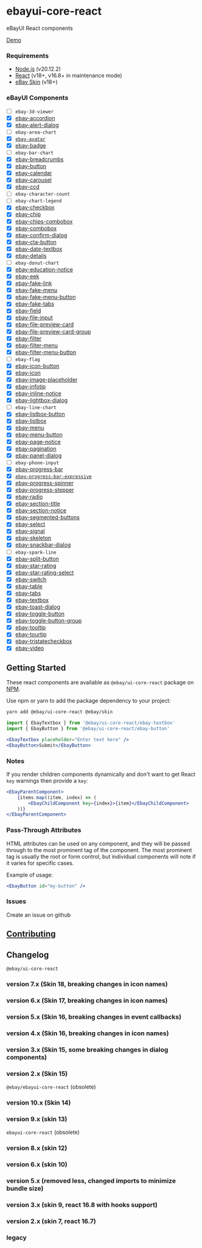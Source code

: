 # ebayui-core-react

eBayUI React components

[Demo](https://opensource.ebay.com/ebayui-core-react/main)

### Requirements

- [Node.js](https://nodejs.org/en/) (v20.12.2)
- [React](https://reactjs.org/) (v18+, v16.8+ in maintenance mode)
- [eBay Skin](https://ebay.github.io/skin/) (v18+)

### eBayUI Components

- [ ] `ebay-3d-viewer`
- [x] [ebay-accordion](src/ebay-accordion)
- [x] [ebay-alert-dialog](src/ebay-alert-dialog)
- [ ] `ebay-area-chart`
- [x] [`ebay-avatar`](src/ebay-avatar)
- [x] [ebay-badge](src/ebay-badge)
- [ ] `ebay-bar-chart`
- [x] [ebay-breadcrumbs](src/ebay-breadcrumbs)
- [x] [ebay-button](src/ebay-button)
- [x] [ebay-calendar](src/ebay-calendar)
- [x] [ebay-carousel](src/ebay-carousel)
- [x] [ebay-ccd](src/ebay-ccd)
- [ ] `ebay-character-count`
- [ ] `ebay-chart-legend`
- [x] [ebay-checkbox](src/ebay-checkbox)
- [x] [ebay-chip](src/ebay-chip)
- [x] [ebay-chips-combobox](src/ebay-chips-combobox)
- [x] [ebay-combobox](src/ebay-combobox)
- [x] [ebay-confirm-dialog](src/ebay-confirm-dialog)
- [x] [ebay-cta-button](src/ebay-cta-button)
- [x] [ebay-date-textbox](src/ebay-date-textbox)
- [x] [ebay-details](src/ebay-details)
- [ ] `ebay-donut-chart`
- [x] [ebay-education-notice](src/ebay-education-notice)
- [x] [ebay-eek](src/ebay-eek)
- [x] [ebay-fake-link](src/ebay-fake-link)
- [x] [ebay-fake-menu](src/ebay-fake-menu)
- [x] [ebay-fake-menu-button](src/ebay-fake-menu-button)
- [x] [ebay-fake-tabs](src/ebay-fake-tabs)
- [x] [ebay-field](src/ebay-field)
- [x] [ebay-file-input](src/ebay-file-input)
- [x] [ebay-file-preview-card](src/ebay-file-preview-card)
- [x] [ebay-file-preview-card-group](src/ebay-file-preview-card-group)
- [x] [ebay-filter](src/ebay-filter)
- [x] [ebay-filter-menu](src/ebay-filter-menu)
- [x] [ebay-filter-menu-button](src/ebay-filter-menu-button)
- [ ] `ebay-flag`
- [x] [ebay-icon-button](src/ebay-icon-button)
- [x] [ebay-icon](src/ebay-icon)
- [x] [ebay-image-placeholder](src/ebay-image-placeholder)
- [x] [ebay-infotip](src/ebay-infotip)
- [x] [ebay-inline-notice](src/ebay-inline-notice)
- [x] [ebay-lightbox-dialog](src/ebay-lightbox-dialog)
- [ ] `ebay-line-chart`
- [x] [ebay-listbox-button](src/ebay-listbox-button)
- [x] [ebay-listbox](src/ebay-listbox)
- [x] [ebay-menu](src/ebay-menu)
- [x] [ebay-menu-button](src/ebay-menu-button)
- [x] [ebay-page-notice](src/ebay-page-notice)
- [x] [ebay-pagination](src/ebay-pagination)
- [x] [ebay-panel-dialog](src/ebay-panel-dialog)
- [ ] `ebay-phone-input`
- [x] [ebay-progress-bar](src/ebay-progress-bar)
- [x] [`ebay-progress-bar-expressive`](src/ebay-progress-bar-expressive)
- [x] [ebay-progress-spinner](src/ebay-progress-spinner)
- [x] [ebay-progress-stepper](src/ebay-progress-stepper)
- [x] [ebay-radio](src/ebay-radio)
- [x] [ebay-section-title](src/ebay-section-title)
- [x] [ebay-section-notice](src/ebay-section-notice)
- [x] [ebay-segmented-buttons](src/ebay-segmented-buttons)
- [x] [ebay-select](src/ebay-select)
- [x] [ebay-signal](src/ebay-signal)
- [x] [ebay-skeleton](src/ebay-skeleton)
- [x] [ebay-snackbar-dialog](src/ebay-snackbar-dialog)
- [ ] `ebay-spark-line`
- [x] [ebay-split-button](src/ebay-split-button)
- [x] [ebay-star-rating](src/ebay-star-rating)
- [x] [ebay-star-rating-select](src/ebay-star-rating-select)
- [x] [ebay-switch](src/ebay-switch)
- [x] [ebay-table](src/ebay-table)
- [x] [ebay-tabs](src/ebay-tabs)
- [x] [ebay-textbox](src/ebay-textbox)
- [x] [ebay-toast-dialog](src/ebay-toast-dialog)
- [x] [ebay-toggle-button](src/ebay-toast-dialog)
- [x] [ebay-toggle-button-group](src/ebay-toast-dialog)
- [x] [ebay-tooltip](src/ebay-tooltip)
- [x] [ebay-tourtip](src/ebay-tourtip)
- [x] [ebay-tristatecheckbox](src/ebay-tri-state-checkbox)
- [x] [ebay-video](src/ebay-video)

## Getting Started

These react components are available as `@ebay/ui-core-react` package on [NPM](https://npmjs.org/@ebay/ui-core-react).

Use npm or yarn to add the package dependency to your project:

```sh
yarn add @ebay/ui-core-react @ebay/skin
```

```jsx harmony
import { EbayTextbox } from '@ebay/ui-core-react/ebay-textbox'
import { EbayButton } from '@ebay/ui-core-react/ebay-button'

<EbayTextbox placeholder="Enter text here" />
<EbayButton>Submit</EbayButton>
```

### Notes

If you render children components dynamically and don't want to get React `key` warnings then provide a `key`:

```jsx harmony
<EbayParentComponent>
    {items.map((item, index) => (
        <EbayChildComponent key={index}>{item}</EbayChildComponent>
    ))}
</EbayParentComponent>
```

### Pass-Through Attributes

HTML attributes can be used on any component, and they will be passed through to the most prominent tag of the component. The most prominent tag is usually the root or form control, but individual components will note if it varies for specific cases.

Example of usage:

```jsx
<EbayButton id="my-button" />
```

### Issues

Create an issue on github

## [Contributing](CONTRIBUTING.md)

## Changelog

`@ebay/ui-core-react`

### version 7.x (Skin 18, breaking changes in icon names)

### version 6.x (Skin 17, breaking changes in icon names)

### version 5.x (Skin 16, breaking changes in event callbacks)

### version 4.x (Skin 16, breaking changes in icon names)

### version 3.x (Skin 15, some breaking changes in dialog components)

### version 2.x (Skin 15)

`@ebay/ebayui-core-react` (obsolete)

### version 10.x (Skin 14)

### version 9.x (skin 13)

`ebayui-core-react` (obsolete)

### version 8.x (skin 12)

### version 6.x (skin 10)

### version 5.x (removed less, changed imports to minimize bundle size)

### version 3.x (skin 9, react 16.8 with hooks support)

### version 2.x (skin 7, react 16.7)

### legacy
